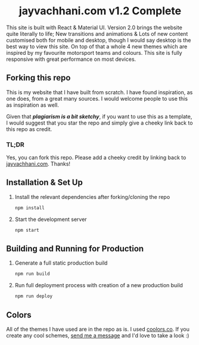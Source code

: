 <h1 align="center">
  jayvachhani.com v1.2 Complete
</h1>
<p>
This site is built with React & Material UI. Version 2.0 brings the website quite literally to life; New transitions and animations & Lots of new content customised both for mobile and desktop, though I would say desktop is the best way to view this site. On top of that a whole 4 new themes which are inspired by my favourite motorsport teams and colours. This site is fully responsive with great performance on most devices.
</p>

## Forking this repo

This is my website that I have built from scratch. I have found inspiration, as one does, from a great many sources. I would welcome people to use this as inspiration as well.

Given that _**plagiarism is a bit sketchy**_, if you want to use this as a template, I would suggest that you star the repo and simply give a cheeky link back to this repo as credit.

### TL;DR

Yes, you can fork this repo. Please add a cheeky credit by linking back to [jayvachhani.com](https://jayvachhani.com). Thanks!

## Installation & Set Up

1. Install the relevant dependencies after forking/cloning the repo

   ```sh
   npm install
   ```

2. Start the development server

   ```sh
   npm start
   ```

## Building and Running for Production

1. Generate a full static production build

   ```sh
   npm run build
   ```

2. Run full deployment process with creation of a new production build

   ```sh
   npm run deploy
   ```

## Colors

All of the themes I have used are in the repo as is. I used [coolors.co](https://coolors.co/).
If you create any cool schemes, [send me a message](https://jayvachhani.com) and I'd love to take a look :)
